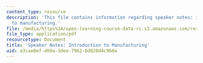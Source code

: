 ```yaml
---
content_type: resource
description: 'This file contains information regarding speaker notes: introduction
  to manufacturing.'
file: /media/https%3A/open-learning-course-data-rc.s3.amazonaws.com/res-2-005-girls-who-build-make-your-own-wearables-workshop-spring-2015/a3cae0efd69a3dee79626d820d4c960a_MITRES_2_005S15_IntSpeaker.pdf
file_type: application/pdf
resourcetype: Document
title: 'Speaker Notes: Introduction to Manufacturing'
uid: a3cae0ef-d69a-3dee-7962-6d820d4c960a
---
```

